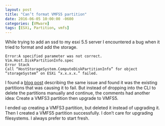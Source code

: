 ```yaml
---
layout: post
title: "Can’t format VMFS5 partition"
date: 2016-06-05 10:00:00 -0600
categories: [VMware]
tags: [ESXi, Partition, vmfs]
---
```


While trying to add an ssd to my esxi 5.5 server I encountered a bug when it tried to format and add the storage.

```
Error:A specified parameter was not correct.
Vim.Host.DiskPartitionInfo.spec
Error Stack
Call “HostStorageSystem.ComputeDiskPartitionInfo” for object “storageSystem” on ESXi “x.x.x.x.” failed.
```

I found a [blog post](http://blog.infrageeks.com/blog/2014/1/23/cant-format-a-vmfs-5-volume-on-an-existing-disk.html) describing the same issue and found it was the existing partitions that was causing it to fail. But instead of dropping into the CLI to delete the partitions manually and continue, the comments had another idea: Create a VMFS3 partition then upgrade to VMFS5.

I ended up creating a VMFS3 partition, but deleted it instead of upgrading it. Then I created a VMFS5 partition successfully. I don’t care for upgrading filesystems. I always prefer to start fresh.
